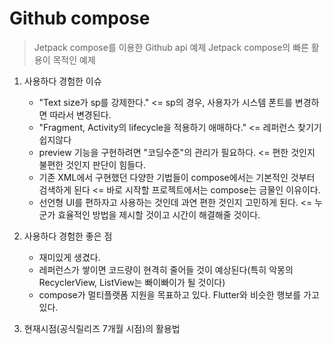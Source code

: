 # Github compose
> Jetpack compose를 이용한 Github api 예제
> Jetpack compose의 빠른 활용이 목적인 예제

1. 사용하다 경험한 이슈
   - "Text size가 sp를 강제한다." <= sp의 경우, 사용자가 시스템 폰트를 변경하면 따라서 변경된다.
   - "Fragment, Activity의 lifecycle을 적용하기 애매하다." <= 레퍼런스 찾기기 쉽지않다
   - preview 기능을 구현하려면 "코딩수준"의 관리가 필요하다. <= 편한 것인지 불편한 것인지 판단이 힘들다.
   - 기존 XML에서 구현했던 다양한 기법들이 compose에서는 기본적인 것부터 검색하게 된다 <= 바로 시작할 프로젝트에서는 compose는 금물인 이유이다.
   - 선언형 UI를 편하자고 사용하는 것인데 과연 편한 것인지 고민하게 된다. <= 누군가 효율적인 방법을 제시할 것이고 시간이 해결해줄 것이다.

2. 사용하다 경험한 좋은 점
   - 재미있게 생겼다.
   - 레퍼런스가 쌓이면 코드량이 현격히 줄어들 것이 예상된다(특히 악몽의 RecyclerView, ListView는 빠이빠이가 될 것이다)
   - compose가 멀티플랫폼 지원을 목표하고 있다. Flutter와 비슷한 행보를 가고 있다.

4. 현재시점(공식릴리즈 7개월 시점)의 활용법